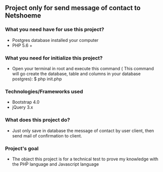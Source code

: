## Project only for send message of contact to Netshoeme

### What you need have for use this project?
- Postgres database installed your computer
- PHP 5.6 +

### What you need for initialize this project?
- Open your terminal in root and execute this command ( This command will go create the database, table and columns in your database postgres):
$ php init.php 


### Technologies/Frameworks used
- Bootstrap 4.0
- jQuery 3.x

### What does this project do?
- Just only save in database the message of contact by user client, then send mail of confirmation to client.

### Project's goal
- The object this project is for a technical test to prove my knowledge with the PHP language and Javascript language
